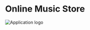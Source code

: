 # Online Music Store 

![Application logo](https://github.com/taniyariar/Online-Music-Store/blob/master/img/logo.png)
